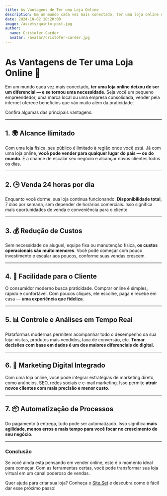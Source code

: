 ```yaml
---
title: As Vantagens de Ter uma Loja Online
description: Em um mundo cada vez mais conectado, ter uma loja online deixou de ser um diferencial — e se tornou uma necessidade.
date: 2024-10-02 10:20:00
image: /assets/quinto-post.jpg
author:
  name: Cristofer Carder
  avatar: /avatar/cristofer-carder.jpg
---
```


# As Vantagens de Ter uma Loja Online 🛒

Em um mundo cada vez mais conectado, **ter uma loja online deixou de ser um diferencial — e se tornou uma necessidade**. Seja você um pequeno empreendedor, uma marca local ou uma empresa consolidada, vender pela internet oferece benefícios que vão muito além da praticidade.

Confira algumas das principais vantagens:

---

## 1. 🌍 Alcance Ilimitado

Com uma loja física, seu público é limitado à região onde você está. Já com uma loja online, **você pode vender para qualquer lugar do país — ou do mundo**. É a chance de escalar seu negócio e alcançar novos clientes todos os dias.

---

## 2. 🕒 Venda 24 horas por dia

Enquanto você dorme, sua loja continua funcionando. **Disponibilidade total**, 7 dias por semana, sem depender de horários comerciais. Isso significa mais oportunidades de venda e conveniência para o cliente.

---

## 3. 💰 Redução de Custos

Sem necessidade de aluguel, equipe fixa ou manutenção física, **os custos operacionais são muito menores**. Você pode começar com pouco investimento e escalar aos poucos, conforme suas vendas crescem.

---

## 4. 📱 Facilidade para o Cliente

O consumidor moderno busca praticidade. Comprar online é simples, rápido e confortável. Com poucos cliques, ele escolhe, paga e recebe em casa — **uma experiência que fideliza**.

---

## 5. 📊 Controle e Análises em Tempo Real

Plataformas modernas permitem acompanhar todo o desempenho da sua loja: visitas, produtos mais vendidos, taxa de conversão, etc. **Tomar decisões com base em dados é um dos maiores diferenciais do digital.**

---

## 6. 🎯 Marketing Digital Integrado

Com uma loja online, você pode integrar estratégias de marketing direto, como anúncios, SEO, redes sociais e e-mail marketing. Isso permite **atrair novos clientes com mais precisão e menor custo**.

---

## 7. 📦 Automatização de Processos

Do pagamento à entrega, tudo pode ser automatizado. Isso significa **mais agilidade, menos erros e mais tempo para você focar no crescimento do seu negócio**.

---

### Conclusão

Se você ainda está pensando em vender online, este é o momento ideal para começar. Com as ferramentas certas, você pode transformar sua loja virtual em um canal poderoso de vendas.

Quer ajuda para criar sua loja? Conheça o [Site.Set](#) e descubra como é fácil dar esse próximo passo!
